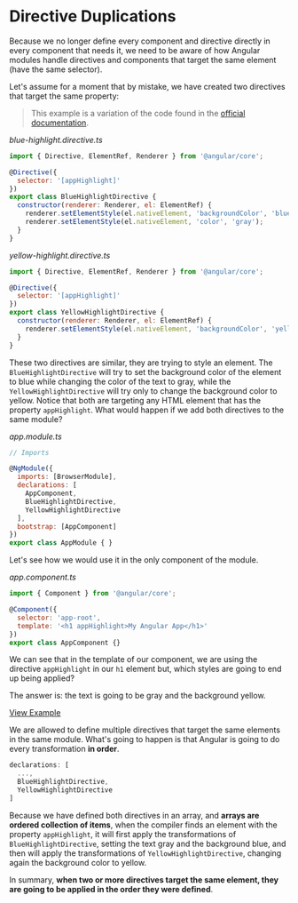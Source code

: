 # Directive Duplications

Because we no longer define every component and directive directly in every component that needs it, we need to be aware of how Angular modules handle directives and components that target the same element (have the same selector).

Let's assume for a moment that by mistake, we have created two directives that target the same property:

> This example is a variation of the code found in the [official documentation](https://angular.io/docs/ts/latest/guide/ngmodule.html#!#resolve-conflicts).

_blue-highlight.directive.ts_

```js
import { Directive, ElementRef, Renderer } from '@angular/core';

@Directive({
  selector: '[appHighlight]'
})
export class BlueHighlightDirective {
  constructor(renderer: Renderer, el: ElementRef) {
    renderer.setElementStyle(el.nativeElement, 'backgroundColor', 'blue');
    renderer.setElementStyle(el.nativeElement, 'color', 'gray');
  }
}
```

_yellow-highlight.directive.ts_

```js
import { Directive, ElementRef, Renderer } from '@angular/core';

@Directive({
  selector: '[appHighlight]'
})
export class YellowHighlightDirective {
  constructor(renderer: Renderer, el: ElementRef) {
    renderer.setElementStyle(el.nativeElement, 'backgroundColor', 'yellow');
  }
}
```

These two directives are similar, they are trying to style an element. The `BlueHighlightDirective` will try to set the background color of the element to blue while changing the color of the text to gray, while the `YellowHighlightDirective` will try only to change the background color to yellow. Notice that both are targeting any HTML element that has the property `appHighlight`. What would happen if we add both directives to the same module?

_app.module.ts_

```js
// Imports

@NgModule({
  imports: [BrowserModule],
  declarations: [
    AppComponent,
    BlueHighlightDirective,
    YellowHighlightDirective
  ],
  bootstrap: [AppComponent]
})
export class AppModule { }
```

Let's see how we would use it in the only component of the module.

_app.component.ts_

```js
import { Component } from '@angular/core';

@Component({
  selector: 'app-root',
  template: '<h1 appHighlight>My Angular App</h1>'
})
export class AppComponent {}
```

We can see that in the template of our component, we are using the directive `appHighlight` in our `h1` element but, which styles are going to end up being applied?

The answer is: the text is going to be gray and the background yellow.

[View Example](https://plnkr.co/edit/yY3RRPDxf6urDfsMVNik?p=preview)

We are allowed to define multiple directives that target the same elements in the same module. What's going to happen is that Angular is going to do every transformation **in order**.

```js
declarations: [
  ...,
  BlueHighlightDirective,
  YellowHighlightDirective
]
```

Because we have defined both directives in an array, and **arrays are ordered collection of items**, when the compiler finds an element with the property `appHighlight`, it will first apply the transformations of `BlueHighlightDirective`, setting the text gray and the background blue, and then will apply the transformations of `YellowHighlightDirective`, changing again the background color to yellow.

In summary, **when two or more directives target the same element, they are going to be applied in the order they were defined**.
